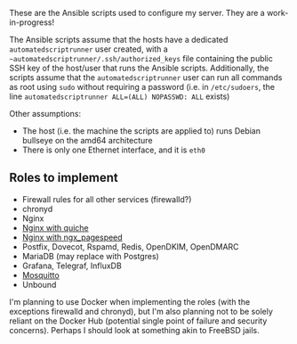 These are the Ansible scripts used to configure my server. They are a work-in-progress!

The Ansible scripts assume that the hosts have a dedicated `automatedscriptrunner` user created, with a `~automatedscriptrunner/.ssh/authorized_keys` file containing the public SSH key of the host/user that runs the Ansible scripts.
Additionally, the scripts assume that the `automatedscriptrunner` user can run all commands as root using `sudo` without requiring a password (i.e. in `/etc/sudoers`, the line `automatedscriptrunner ALL=(ALL) NOPASSWD: ALL` exists)

Other assumptions:
- The host (i.e. the machine the scripts are applied to) runs Debian bullseye on the amd64 architecture
- There is only one Ethernet interface, and it is `eth0`

## Roles to implement

- Firewall rules for all other services (firewalld?)
- chronyd
- Nginx
- [Nginx with quiche](https://github.com/cloudflare/quiche/tree/master/nginx)
- [Nginx with ngx_pagespeed](https://github.com/apache/incubator-pagespeed-ngx)
- Postfix, Dovecot, Rspamd, Redis, OpenDKIM, OpenDMARC
- MariaDB (may replace with Postgres)
- Grafana, Telegraf, InfluxDB
- [Mosquitto](https://github.com/eclipse/mosquitto)
- Unbound

I'm planning to use Docker when implementing the roles (with the exceptions firewalld and chronyd),
but I'm also planning not to be solely reliant on the Docker Hub (potential single point of failure and security concerns).
Perhaps I should look at something akin to FreeBSD jails.
